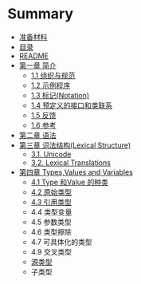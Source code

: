 # Summary

* [准备材料](zhun-bei-cai-liao.md)
* [目录](mu-lu.md)
* [README](README.md)
* [第一章 简介](1_Introduction.md)
  * [1.1 组织与规范](1_Introduction/1.1_Organization_of_the_Specification.md)
  * [1.2 示例程序](1_Introduction/1.2_Example_Programs.md)
  * [1.3 标记\(Notation\)](1_Introduction/1.3_Notation.md)
  * [1.4 预定义的接口和类联系](1_Introduction/1.4_Relationship_to_Predefined_Classes_and_Interfaces.md)
  * [1.5 反馈](1_Introduction/1.5_Feedback.md)
  * [1.6 参考](1_Introduction/1.6_References.md)
* [第二章 语法](2_Grammars.md)
* [第三章 词法结构\(Lexical Structure\)](di-san-zhang-ci-fa-jie-678428-lexical-structure.md)
  * [3.1. Unicode](di-san-zhang-ci-fa-jie-678428-lexical-structure/31-unicode.md)
  * [3.2. Lexical Translations](32-lexical-translations.md)
* [第四章 Types,Values and Variables](di-si-zhang-types-values-and-variables.md)
  * [4.1 Type 和Value 的种类](di-si-zhang-types-values-and-variables/41-type-he-value-de-zhong-lei.md)
  * [4.2 原始类型](di-si-zhang-types-values-and-variables/42-yuan-shi-lei-xing.md)
  * [4.3 引用类型](di-si-zhang-types-values-and-variables/43-yin-yong-lei-xing.md)
  * 4.4 类型变量
  * 4.5 参数类型
  * 4.6 类型擦除
  * 4.7 可具体化的类型
  * 4.9 交叉类型
  * [源类型](di-si-zhang-types-values-and-variables/yuan-lei-xing.md)
  * 子类型

